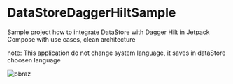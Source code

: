 # DataStoreDaggerHiltSample
Sample project how to integrate DataStore with Dagger Hilt in Jetpack Compose with use cases, clean architecture

note: This application do not change system language, it saves in dataStore choosen language

![obraz](https://github.com/baszczynskidaniel/DataStoreDaggerHiltSample/assets/72347568/e57bd8be-5ceb-48f7-b25f-9ff44b9224fb)

